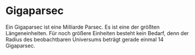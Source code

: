 # Gigaparsec

Ein Gigaparsec ist eine Milliarde Parsec. Es ist eine der größten
Längeneinheiten. Für noch größere Einheiten besteht kein Bedarf, denn der Radius
des beobachtbaren Universums beträgt gerade einmal 14 Gigaparsec.

